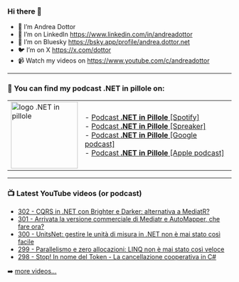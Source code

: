 ### Hi there 👋

- 🖖 I’m Andrea Dottor
- 🔗 I’m on LinkedIn https://www.linkedin.com/in/andreadottor
- 🦋 I’m on Bluesky https://bsky.app/profile/andrea.dottor.net
- 🐦 I’m on X https://x.com/dottor
- 📹 Watch my videos on https://www.youtube.com/c/andreadottor

---

### 📢 You can find my podcast **.NET in pillole** on:
  
<table>
  <tr>
    <td>
      <img src="https://www.dottor.net/images/podcast_logo.png" alt="logo .NET in pillole" width="150" height="150" />
    </td>
    <td>  
- <a href="https://open.spotify.com/show/7jyoG6BBmzvScNOqSpVvQQ?si=XI5bWP2WSNeyuvZjDIVKjw">Podcast <strong>.NET in Pillole</strong> [Spotify]</a><br />
- <a href="https://www.spreaker.com/show/net-in-pillole">Podcast <strong>.NET in Pillole</strong> [Spreaker]</a><br />
- <a href="https://www.google.com/podcasts?feed=aHR0cHM6Ly93d3cuc3ByZWFrZXIuY29tL3Nob3cvMzY4NTM0NC9lcGlzb2Rlcy9mZWVk">Podcast <strong>.NET in Pillole</strong> [Google podcast]</a><br />
- <a href="https://podcasts.apple.com/it/podcast/net-in-pillole/id1478648398">Podcast <strong>.NET in Pillole</strong> [Apple podcast]</a><br />
    </td>
  </tr>
</table>

---

### 📺 Latest YouTube videos (or podcast)

<!-- YOUTUBE:START -->
- [302 - CQRS in .NET con Brighter e Darker: alternativa a MediatR?](https://www.youtube.com/watch?v=AIveqvvBgig)
- [301 - Arrivata la versione commerciale di Mediatr e AutoMapper, che fare ora?](https://www.youtube.com/watch?v=RZJyxwlUNpQ)
- [300 - UnitsNet: gestire le unità di misura in .NET non è mai stato così facile](https://www.youtube.com/watch?v=UNmKH9Pw5l0)
- [299 - Parallelismo e zero allocazioni: LINQ non è mai stato così veloce](https://www.youtube.com/watch?v=V6QfIV99Hk8)
- [298 - Stop! In nome del Token - La cancellazione cooperativa in C#](https://www.youtube.com/watch?v=J-IQdPeKPHk)
<!-- YOUTUBE:END -->

➡️ [more videos...](https://www.youtube.com/AndreaDottor)


